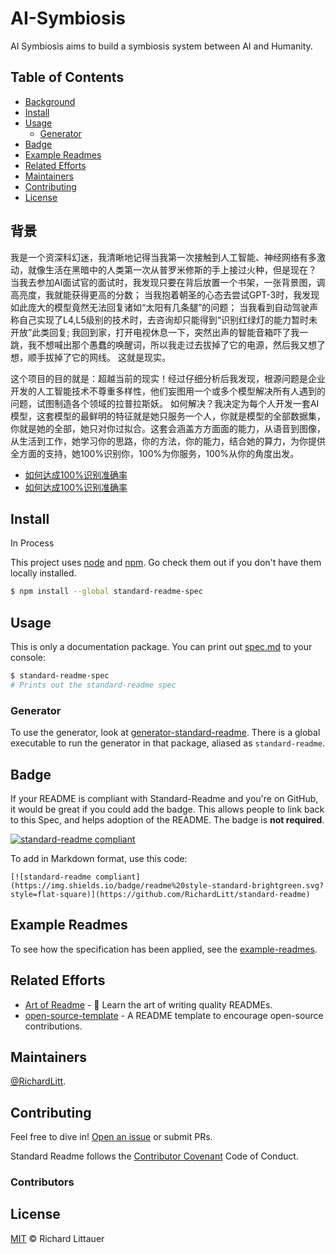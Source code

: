 # AI-Symbiosis

AI Symbiosis aims to build a symbiosis system between AI and Humanity.

## Table of Contents

- [Background](#background)
- [Install](#install)
- [Usage](#usage)
	- [Generator](#generator)
- [Badge](#badge)
- [Example Readmes](#example-readmes)
- [Related Efforts](#related-efforts)
- [Maintainers](#maintainers)
- [Contributing](#contributing)
- [License](#license)

## 背景

我是一个资深科幻迷，我清晰地记得当我第一次接触到人工智能、神经网络有多激动，就像生活在黑暗中的人类第一次从普罗米修斯的手上接过火种，但是现在？
当我去参加AI面试官的面试时，我发现只要在背后放置一个书架，一张背景图，调高亮度，我就能获得更高的分数；
当我抱着朝圣的心态去尝试GPT-3时，我发现如此庞大的模型竟然无法回复诸如“太阳有几条腿”的问题；
当我看到自动驾驶声称自己实现了L4,L5级别的技术时，去咨询却只能得到“识别红绿灯的能力暂时未开放”此类回复;
我回到家，打开电视休息一下，突然出声的智能音箱吓了我一跳，我不想喊出那个愚蠢的唤醒词，所以我走过去拔掉了它的电源，然后我又想了想，顺手拔掉了它的网线。
这就是现实。

这个项目的目的就是：超越当前的现实！经过仔细分析后我发现，根源问题是企业开发的人工智能技术不尊重多样性，他们妄图用一个或多个模型解决所有人遇到的问题，试图制造各个领域的拉普拉斯妖。
如何解决？我决定为每个人开发一套AI模型，这套模型的最鲜明的特征就是她只服务一个人，你就是模型的全部数据集，你就是她的全部，她只对你过拟合。这套会涵盖方方面面的能力，从语音到图像，从生活到工作，她学习你的思路，你的方法，你的能力，结合她的算力，为你提供全方面的支持，她100%识别你，100%为你服务，100%从你的角度出发。
- [如何达成100%识别准确率](#example-readmes)
- [如何达成100%识别准确率](#example-readmes)
## Install

In Process

This project uses [node](http://nodejs.org) and [npm](https://npmjs.com). Go check them out if you don't have them locally installed.

```sh
$ npm install --global standard-readme-spec
```

## Usage

This is only a documentation package. You can print out [spec.md](spec.md) to your console:

```sh
$ standard-readme-spec
# Prints out the standard-readme spec
```

### Generator

To use the generator, look at [generator-standard-readme](https://github.com/RichardLitt/generator-standard-readme). There is a global executable to run the generator in that package, aliased as `standard-readme`.

## Badge

If your README is compliant with Standard-Readme and you're on GitHub, it would be great if you could add the badge. This allows people to link back to this Spec, and helps adoption of the README. The badge is **not required**.

[![standard-readme compliant](https://img.shields.io/badge/readme%20style-standard-brightgreen.svg?style=flat-square)](https://github.com/RichardLitt/standard-readme)

To add in Markdown format, use this code:

```
[![standard-readme compliant](https://img.shields.io/badge/readme%20style-standard-brightgreen.svg?style=flat-square)](https://github.com/RichardLitt/standard-readme)
```

## Example Readmes

To see how the specification has been applied, see the [example-readmes](example-readmes/).

## Related Efforts

- [Art of Readme](https://github.com/noffle/art-of-readme) - 💌 Learn the art of writing quality READMEs.
- [open-source-template](https://github.com/davidbgk/open-source-template/) - A README template to encourage open-source contributions.

## Maintainers

[@RichardLitt](https://github.com/RichardLitt).

## Contributing

Feel free to dive in! [Open an issue](https://github.com/RichardLitt/standard-readme/issues/new) or submit PRs.

Standard Readme follows the [Contributor Covenant](http://contributor-covenant.org/version/1/3/0/) Code of Conduct.

### Contributors


## License

[MIT](LICENSE) © Richard Littauer
